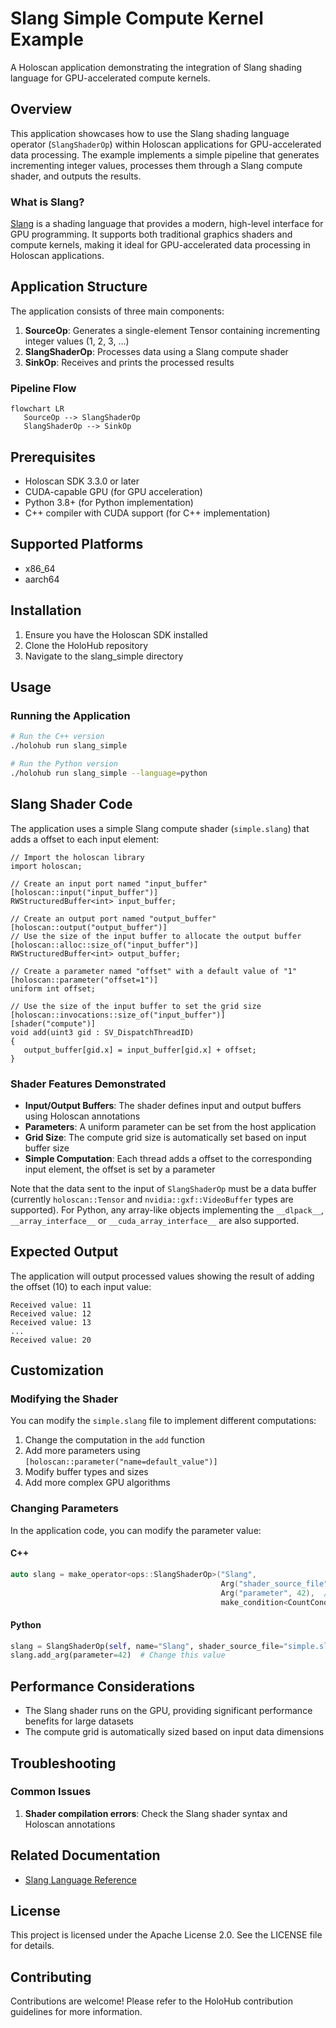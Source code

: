 # Slang Simple Compute Kernel Example

A Holoscan application demonstrating the integration of Slang shading language for GPU-accelerated compute kernels.

## Overview

This application showcases how to use the Slang shading language operator (`SlangShaderOp`) within Holoscan applications for GPU-accelerated data processing. The example implements a simple pipeline that generates incrementing integer values, processes them through a Slang compute shader, and outputs the results.

### What is Slang?

[Slang](https://github.com/shader-slang/slang) is a shading language that provides a modern, high-level interface for GPU programming. It supports both traditional graphics shaders and compute kernels, making it ideal for GPU-accelerated data processing in Holoscan applications.

## Application Structure

The application consists of three main components:

1. **SourceOp**: Generates a single-element Tensor containing incrementing integer values (1, 2, 3, ...)
2. **SlangShaderOp**: Processes data using a Slang compute shader
3. **SinkOp**: Receives and prints the processed results

### Pipeline Flow

```mermaid
flowchart LR
   SourceOp --> SlangShaderOp
   SlangShaderOp --> SinkOp
```

## Prerequisites

- Holoscan SDK 3.3.0 or later
- CUDA-capable GPU (for GPU acceleration)
- Python 3.8+ (for Python implementation)
- C++ compiler with CUDA support (for C++ implementation)

## Supported Platforms

- x86_64
- aarch64

## Installation

1. Ensure you have the Holoscan SDK installed
2. Clone the HoloHub repository
3. Navigate to the slang_simple directory

## Usage

### Running the Application

```bash
# Run the C++ version
./holohub run slang_simple

# Run the Python version
./holohub run slang_simple --language=python
```

## Slang Shader Code

The application uses a simple Slang compute shader (`simple.slang`) that adds a offset to each input element:

```slang
// Import the holoscan library
import holoscan;

// Create an input port named "input_buffer"
[holoscan::input("input_buffer")]
RWStructuredBuffer<int> input_buffer;

// Create an output port named "output_buffer"
[holoscan::output("output_buffer")]
// Use the size of the input buffer to allocate the output buffer
[holoscan::alloc::size_of("input_buffer")]
RWStructuredBuffer<int> output_buffer;

// Create a parameter named "offset" with a default value of "1"
[holoscan::parameter("offset=1")]
uniform int offset;

// Use the size of the input buffer to set the grid size
[holoscan::invocations::size_of("input_buffer")]
[shader("compute")]
void add(uint3 gid : SV_DispatchThreadID)
{
   output_buffer[gid.x] = input_buffer[gid.x] + offset;
}
```

### Shader Features Demonstrated

- **Input/Output Buffers**: The shader defines input and output buffers using Holoscan annotations
- **Parameters**: A uniform parameter can be set from the host application
- **Grid Size**: The compute grid size is automatically set based on input buffer size
- **Simple Computation**: Each thread adds a offset to the corresponding input element, the offset is set by a parameter

Note that the data sent to the input of `SlangShaderOp` must be a data buffer (currently `holoscan::Tensor` and `nvidia::gxf::VideoBuffer` types are supported). For Python, any array-like objects implementing the `__dlpack__`, `__array_interface__` or `__cuda_array_interface__` are also supported.

## Expected Output

The application will output processed values showing the result of adding the offset (10) to each input value:

```
Received value: 11
Received value: 12
Received value: 13
...
Received value: 20
```

## Customization

### Modifying the Shader

You can modify the `simple.slang` file to implement different computations:

1. Change the computation in the `add` function
2. Add more parameters using `[holoscan::parameter("name=default_value")]`
3. Modify buffer types and sizes
4. Add more complex GPU algorithms

### Changing Parameters

In the application code, you can modify the parameter value:

#### C++
```cpp
auto slang = make_operator<ops::SlangShaderOp>("Slang",
                                               Arg("shader_source_file", "simple.slang"),
                                               Arg("parameter", 42),  // Change this value
                                               make_condition<CountCondition>(10));
```

#### Python
```python
slang = SlangShaderOp(self, name="Slang", shader_source_file="simple.slang")
slang.add_arg(parameter=42)  # Change this value
```

## Performance Considerations

- The Slang shader runs on the GPU, providing significant performance benefits for large datasets
- The compute grid is automatically sized based on input data dimensions

## Troubleshooting

### Common Issues

1. **Shader compilation errors**: Check the Slang shader syntax and Holoscan annotations

## Related Documentation

- [Slang Language Reference](https://github.com/shader-slang/slang)

## License

This project is licensed under the Apache License 2.0. See the LICENSE file for details.

## Contributing

Contributions are welcome! Please refer to the HoloHub contribution guidelines for more information.
